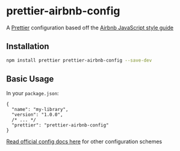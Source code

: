 # prettier-airbnb-config

A [Prettier](https://prettier.io/) configuration based off the [Airbnb JavaScript style guide](https://github.com/airbnb/javascript)

## Installation

```sh
npm install prettier prettier-airbnb-config --save-dev
```

## Basic Usage

In your `package.json`:

```jsonc
{
  "name": "my-library",
  "version": "1.0.0",
  /* ... */
  "prettier": "prettier-airbnb-config"
}
```

[Read official config docs here](https://prettier.io/docs/en/configuration.html#sharing-configurations) for other configuration schemes
